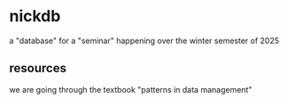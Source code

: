 # nickdb

a "database" for a "seminar" happening over the winter semester of 2025

## resources

we are going through the textbook "patterns in data management"
